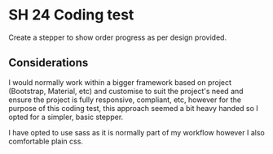 # SH 24 Coding test
Create a stepper to show order progress as per design provided.

## Considerations
I would normally work within a bigger framework based on project
(Bootstrap, Material, etc) and customise to suit the project's
need and ensure the project is fully responsive, compliant, etc,
however for the purpose of this coding test, this approach seemed
a bit heavy handed so I opted for a simpler, basic stepper.

I have opted to use sass as it is normally part of my workflow
however I also comfortable plain css.
